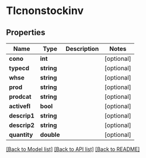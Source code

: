 # TIcnonstockinv

## Properties
Name | Type | Description | Notes
------------ | ------------- | ------------- | -------------
**cono** | **int** |  | [optional] 
**typecd** | **string** |  | [optional] 
**whse** | **string** |  | [optional] 
**prod** | **string** |  | [optional] 
**prodcat** | **string** |  | [optional] 
**activefl** | **bool** |  | [optional] 
**descrip1** | **string** |  | [optional] 
**descrip2** | **string** |  | [optional] 
**quantity** | **double** |  | [optional] 

[[Back to Model list]](../README.md#documentation-for-models) [[Back to API list]](../README.md#documentation-for-api-endpoints) [[Back to README]](../README.md)


